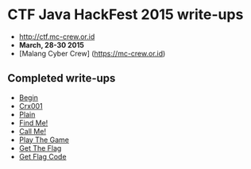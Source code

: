 # CTF Java HackFest 2015 write-ups

* <http://ctf.mc-crew.or.id>
* **March, 28-30 2015**
* [Malang Cyber Crew] (https://mc-crew.or.id)

## Completed write-ups
* [Begin](begin)
* [Crx001](crx001)
* [Plain](plain)
* [Find Me!](findMe)
* [Call Me!](callme)
* [Play The Game](play-the-game)
* [Get The Flag](get-the-flag)
* [Get Flag Code](get-flag-code)
